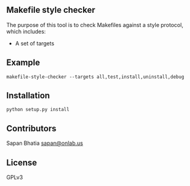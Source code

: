 ## Makefile style checker

The purpose of this tool is to check Makefiles against a style protocol, which includes:

* A set of targets

## Example

	makefile-style-checker --targets all,test,install,uninstall,debug

## Installation

	python setup.py install

## Contributors

Sapan Bhatia <sapan@onlab.us>

## License

GPLv3

